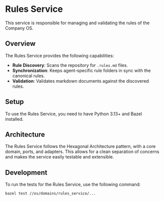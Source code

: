 # Rules Service

This service is responsible for managing and validating the rules of the Company OS.

## Overview

The Rules Service provides the following capabilities:

- **Rule Discovery**: Scans the repository for `.rules.md` files.
- **Synchronization**: Keeps agent-specific rule folders in sync with the canonical rules.
- **Validation**: Validates markdown documents against the discovered rules.

## Setup

To use the Rules Service, you need to have Python 3.13+ and Bazel installed.

## Architecture

The Rules Service follows the Hexagonal Architecture pattern, with a core domain, ports, and adapters. This allows for a clean separation of concerns and makes the service easily testable and extensible.

## Development

To run the tests for the Rules Service, use the following command:

```bash
bazel test //os/domains/rules_service/...
```

